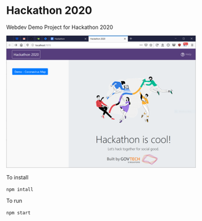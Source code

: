 # Hackathon 2020
Webdev Demo Project for Hackathon 2020

![](doc/screenshot.png)

To install

`npm intall`

To run

`npm start`